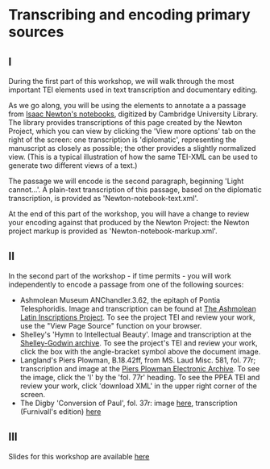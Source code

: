 # Transcribing and encoding primary sources

## I

During the first part of this workshop, we will walk through the most important TEI elements used in text transcription and documentary editing. 

As we go along, you will be using the elements to annotate a a passage from [Isaac Newton's notebooks](http://cudl.lib.cam.ac.uk/view/MS-ADD-03996/210), digitized by Cambridge University Library. 
The library provides transcriptions of this page created by the Newton Project, which you can view by clicking the 'View more options' tab on the right of the screen: one transcription is 'diplomatic', 
representing the manuscript as closely as possible; the other provides a slightly normalized view. (This is a typical illustration of how the same TEI-XML can be used to generate two different views of a text.)

The passage we will encode is the second paragraph, beginning 'Light cannot...'. A plain-text transcription of this passage, based on the diplomatic transcription, is provided as 'Newton-notebook-text.xml'. 

At the end of this part of the workshop, you will have a change to review your encoding against that produced by the Newton Project: the Newton project markup is provided as 'Newton-notebook-markup.xml'.

## II

In the second part of the workshop - if time permits - you will work independently to encode a passage from one of the following sources:

- Ashmolean Museum ANChandler.3.62, the epitaph of Pontia Telesphoridis. Image and transcription can be found at [The Ashmolean Latin Inscriptions Project](http://latininscriptions.ashmus.ox.ac.uk/xml/AN_Chandler_3_62.xml). To see the project TEI and review your work, use the "View Page Source" function on your browser.
- Shelley's 'Hymn to Intellectual Beauty'. Image and transcription at the [Shelley-Godwin archive](http://shelleygodwinarchive.org/sc/bl/hymn_to_intellectual_beauty/#/p1). To see the project's TEI and review your work, click the box with the angle-bracket symbol above the document image.
- Langland's Piers Plowman, B.18.42ff, from MS. Laud Misc. 581, fol. 77r; transcription and image at the [Piers Plowman Electronic Archive](http://piers.chass.ncsu.edu/texts/L/18?view=all#77r). To see the image, click the 'I' by the 'fol. 77r' heading. To see the PPEA TEI and review your work, click 'download XML' in the upper right corner of the screen.
- The Digby 'Conversion of Paul', fol. 37r: image [here](https://iiif.bodleian.ox.ac.uk/iiif/viewer/4028b70a-83d5-4192-857d-3b6c2ffd021a#?c=0&m=0&s=0&cv=71&r=0&xywh=-60%2C-1%2C2439%2C3072), transcription (Furnivall's edition) [here](https://archive.org/stream/digbyplayswitha00furngoog#page/n71/mode/1up) 

## III

Slides for this workshop are available [here](https://drive.google.com/file/d/1tTzFQOSXJme5V25rXulrRHAZQ4DmfZVV/view?usp=sharing)